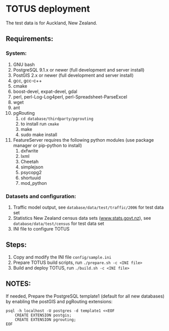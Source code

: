 # TOTUS deployment
The test data is for Auckland, New Zealand.

## Requirements:

### System:

1. GNU bash
2. PostgreSQL 9.1.x or newer (full development and server install)
3. PostGIS 2.x or newer (full development and server install)
4. gcc, gcc-c++
5. cmake
6. boost-devel, expat-devel, gdal
7. perl, perl-Log-Log4perl, perl-Spreadsheet-ParseExcel
8. wget
9. ant
10. pgRouting
	1. `cd database/thirdparty/pgrouting`
	2. to install run `cmake` 
	3. make
	4. sudo make install
11. FeatureServer requires the following python modules (use package manager or pip-python to install)
	1. dxfwrite
	2. lxml
	3. Cheetah
	4. simplejson
	5. psycopg2
	6. shortuuid
	7. mod_python

### Datasets and configuration:

1. Traffic model output, see `database/data/test/traffic/2006` for test data set
2. Statistics New Zealand census data sets (www.stats.govt.nz), see `database/data/test/census` for test data set
3. INI file to configure TOTUS

## Steps:

1. Copy and modify the INI file `config/sample.ini`
2. Prepare TOTUS build scripts, run `./prepare.sh -c <INI file>`
3. Build and deploy TOTUS, run `./build.sh -c <INI file>`

## NOTES:

If needed, Prepare the PostgreSQL template1 (default for all new databases) by enabling the postGIS and pgRouting extensions:
```
psql -h localhost -U postgres -d template1 <<EOF
    CREATE EXTENSION postgis;
    CREATE EXTENSION pgrouting;
EOF
```
